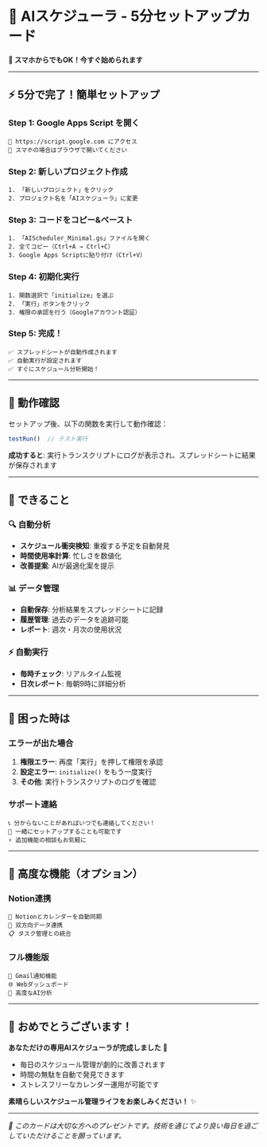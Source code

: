 # 🎁 AIスケジューラ - 5分セットアップカード

**📱 スマホからでもOK！今すぐ始められます**

---

## ⚡ 5分で完了！簡単セットアップ

### Step 1: Google Apps Script を開く
```
🔗 https://script.google.com にアクセス
📱 スマホの場合はブラウザで開いてください
```

### Step 2: 新しいプロジェクト作成
```
1. 「新しいプロジェクト」をクリック
2. プロジェクト名を「AIスケジューラ」に変更
```

### Step 3: コードをコピー&ペースト
```
1. 「AIScheduler_Minimal.gs」ファイルを開く
2. 全てコピー（Ctrl+A → Ctrl+C）
3. Google Apps Scriptに貼り付け（Ctrl+V）
```

### Step 4: 初期化実行
```
1. 関数選択で「initialize」を選ぶ
2. 「実行」ボタンをクリック
3. 権限の承認を行う（Googleアカウント認証）
```

### Step 5: 完成！
```
✅ スプレッドシートが自動作成されます
✅ 自動実行が設定されます
✅ すぐにスケジュール分析開始！
```

---

## 🧪 動作確認

セットアップ後、以下の関数を実行して動作確認：

```javascript
testRun()  // テスト実行
```

**成功すると**: 実行トランスクリプトにログが表示され、スプレッドシートに結果が保存されます

---

## 🎯 できること

### 🔍 自動分析
- **スケジュール衝突検知**: 重複する予定を自動発見
- **時間使用率計算**: 忙しさを数値化
- **改善提案**: AIが最適化案を提示

### 📊 データ管理
- **自動保存**: 分析結果をスプレッドシートに記録
- **履歴管理**: 過去のデータを追跡可能
- **レポート**: 週次・月次の使用状況

### ⚡ 自動実行
- **毎時チェック**: リアルタイム監視
- **日次レポート**: 毎朝9時に詳細分析

---

## 🚨 困った時は

### エラーが出た場合
1. **権限エラー**: 再度「実行」を押して権限を承認
2. **設定エラー**: `initialize()` をもう一度実行
3. **その他**: 実行トランスクリプトのログを確認

### サポート連絡
```
📞 分からないことがあればいつでも連絡してください！
🔧 一緒にセットアップすることも可能です
⚡ 追加機能の相談もお気軽に
```

---

## 🌟 高度な機能（オプション）

### Notion連携
```
📝 Notionとカレンダーを自動同期
🔄 双方向データ連携
📋 タスク管理との統合
```

### フル機能版
```
📧 Gmail通知機能
🌐 Webダッシュボード
🤖 高度なAI分析
```

---

## 🎊 おめでとうございます！

**あなただけの専用AIスケジューラが完成しました** 🎉

- 毎日のスケジュール管理が劇的に改善されます
- 時間の無駄を自動で発見できます
- ストレスフリーなカレンダー運用が可能です

**素晴らしいスケジュール管理ライフをお楽しみください！** ✨

---

*🎁 このカードは大切な方へのプレゼントです。技術を通じてより良い毎日を過ごしていただけることを願っています。*